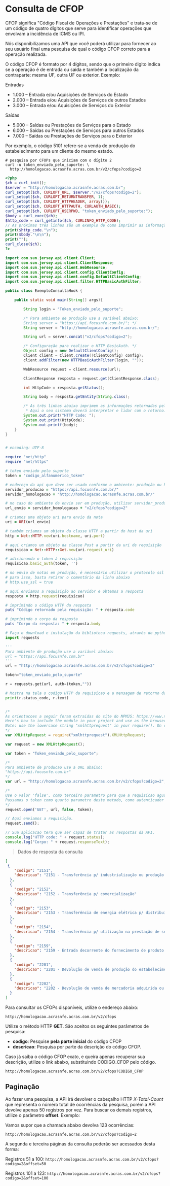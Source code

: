 # Consulta de CFOP

CFOP significa "Código Fiscal de Operações e Prestações" e trata-se de um código de quatro dígitos que serve para identificar operações que envolvam a incidência de ICMS ou IPI. 

Nós disponibilizamos uma API que você poderá utilizar para fornecer ao seu usuário final uma pesquisa de qual o código CFOP correto para a operação realizada.

O código CFOP é formato por 4 dígitos, sendo que o primeiro digito indica se a operação é de entrada ou saída e também a localização da contraparte: mesma UF, outra UF ou exterior. Exemplo:

Entradas

* 1.000 – Entrada e/ou Aquisições de Serviços do Estado
* 2.000 – Entrada e/ou Aquisições de Serviços de outros Estados
* 3.000 – Entrada e/ou Aquisições de Serviços do Exterior

Saídas

* 5.000 – Saídas ou Prestações de Serviços para o Estado
* 6.000 – Saídas ou Prestações de Serviços para outros Estados
* 7.000 – Saídas ou Prestações de Serviços para o Exterior

Por exemplo, o código 5101 refere-se a venda de produção do estabelecimento para um cliente do mesmo estado.

```shell
# pesquisa por CFOPs que iniciam com o dígito 2
curl -u token_enviado_pelo_suporte: \
  http://homologacao.acrasnfe.acras.com.br/v2/cfops?codigo=2
```

```php
<?php
$ch = curl_init();
$server = "http://homologacao.acrasnfe.acras.com.br";
curl_setopt($ch, CURLOPT_URL, $server."/v2/cfops?codigo=2");
curl_setopt($ch, CURLOPT_RETURNTRANSFER, 1);
curl_setopt($ch, CURLOPT_HTTPHEADER, array());
curl_setopt($ch, CURLOPT_HTTPAUTH, CURLAUTH_BASIC);
curl_setopt($ch, CURLOPT_USERPWD, "token_enviado_pelo_suporte:");
$body = curl_exec($ch);
$http_code = curl_getinfo($ch, CURLINFO_HTTP_CODE);
// As próximas três linhas são um exemplo de como imprimir as informações de retorno da API.
print($http_code."\n");
print($body."\n\n");
print("");
curl_close($ch);
?>
```

```java
import com.sun.jersey.api.client.Client;
import com.sun.jersey.api.client.ClientResponse;
import com.sun.jersey.api.client.WebResource;
import com.sun.jersey.api.client.config.ClientConfig;
import com.sun.jersey.api.client.config.DefaultClientConfig;
import com.sun.jersey.api.client.filter.HTTPBasicAuthFilter;

public class ExemploConsultaHook {

    public static void main(String[] args){

        String login = "Token_enviado_pelo_suporte";

        /* Para ambiente de produção use a variável abaixo:
        String server = "https://api.focusnfe.com.br/"; */
        String server = "http://homologacao.acrasnfe.acras.com.br/";

        String url = server.concat("v2/cfops?codigo=2");

        /* Configuração para realizar o HTTP BasicAuth. */
        Object config = new DefaultClientConfig();
        Client client = Client.create((ClientConfig) config);
        client.addFilter(new HTTPBasicAuthFilter(login, ""));

        WebResource request = client.resource(url);

        ClientResponse resposta = request.get(ClientResponse.class);

        int HttpCode = resposta.getStatus();

        String body = resposta.getEntity(String.class);

        /* As três linhas abaixo imprimem as informações retornadas pela API.
         * Aqui o seu sistema deverá interpretar e lidar com o retorno. */
        System.out.print("HTTP Code: ");
        System.out.print(HttpCode);
        System.out.printf(body);
    }
}
```

```ruby

# encoding: UTF-8

require "net/http"
require "net/https"

# token enviado pelo suporte
token = "codigo_alfanumerico_token"

# endereço da api que deve ser usado conforme o ambiente: produção ou homologação
servidor_producao = "https://api.focusnfe.com.br/"
servidor_homologacao = "http://homologacao.acrasnfe.acras.com.br/"

# no caso do ambiente de envio ser em produção, utilizar servidor_producao
url_envio = servidor_homologacao + "v2/cfops?codigo=2"

# criamos uma objeto uri para envio da nota
uri = URI(url_envio)

# também criamos um objeto da classe HTTP a partir do host da uri
http = Net::HTTP.new(uri.hostname, uri.port)

# aqui criamos um objeto da classe Post a partir da uri de requisição
requisicao = Net::HTTP::Get.new(uri.request_uri)

# adicionando o token à requisição
requisicao.basic_auth(token, '')

# no envio de notas em produção, é necessário utilizar o protocolo ssl
# para isso, basta retirar o comentário da linha abaixo
# http.use_ssl = true

# aqui enviamos a requisição ao servidor e obtemos a resposta
resposta = http.request(requisicao)

# imprimindo o código HTTP da resposta
puts "Código retornado pela requisição: " + resposta.code

# imprimindo o corpo da resposta
puts "Corpo da resposta: " + resposta.body

```

```python
# Faça o download e instalação da biblioteca requests, através do python-pip.
import requests

'''
Para ambiente de produção use a variável abaixo:
url = "https://api.focusnfe.com.br"
'''
url = "http://homologacao.acrasnfe.acras.com.br/v2/cfops?codigo=2"

token="token_enviado_pelo_suporte"

r = requests.get(url, auth=(token,""))

# Mostra na tela o codigo HTTP da requisicao e a mensagem de retorno da API
print(r.status_code, r.text)

```

```javascript

/*
As orientacoes a seguir foram extraidas do site do NPMJS: https://www.npmjs.com/package/xmlhttprequest
Here's how to include the module in your project and use as the browser-based XHR object.
Note: use the lowercase string "xmlhttprequest" in your require(). On case-sensitive systems (eg Linux) using uppercase letters won't work.
*/
var XMLHttpRequest = require("xmlhttprequest").XMLHttpRequest;

var request = new XMLHttpRequest();

var token = "Token_enviado_pelo_suporte";

/*
Para ambiente de producao use a URL abaixo:
"https://api.focusnfe.com.br"
*/
var url = "http://homologacao.acrasnfe.acras.com.br/v2/cfops?codigo=2";

/*
Use o valor 'false', como terceiro parametro para que a requisicao aguarde a resposta da API
Passamos o token como quarto parametro deste metodo, como autenticador do HTTP Basic Authentication.
*/
request.open('GET', url, false, token);

// Aqui enviamos a requisição.
request.send();

// Sua aplicacao tera que ser capaz de tratar as respostas da API.
console.log("HTTP code: " + request.status);
console.log("Corpo: " + request.responseText);

```

> Dados de resposta da consulta

```json
[
 {
    "codigo": "2151",
    "descricao": "2151 - Transferência p/ industrialização ou produção rural"
  },
  {
    "codigo": "2152",
    "descricao": "2152 - Transferência p/ comercialização"
  },
  {
    "codigo": "2153",
    "descricao": "2153 - Transferência de energia elétrica p/ distribuição"
  },
  {
    "codigo": "2154",
    "descricao": "2154 - Transferência p/ utilização na prestação de serviço"
  },
  {
    "codigo": "2159",
    "descricao": "2159 - Entrada decorrente do fornecimento de produto ou mercadoria de ato cooperativo"
  },
  {
    "codigo": "2201",
    "descricao": "2201 - Devolução de venda de produção do estabelecimento"
  },
  {
    "codigo": "2202",
    "descricao": "2202 - Devolução de venda de mercadoria adquirida ou recebida de terceiros"
  }
]
```

Para consultar os CFOPs disponíveis, utilize o endereço abaixo:

`http://homologacao.acrasnfe.acras.com.br/v2/cfops`


Utilize o método HTTP **GET**. São aceitos os seguintes parâmetros de pesquisa:

* **codigo**: Pesquise **pela parte inicial** do código CFOP
* **descricao**: Pesquisa por parte da descrição do código CFOP.

Caso já saiba o código CFOP exato, e queira apenas recuperar sua descrição, utilize o link
abaixo, substituindo CODIGO_CFOP pelo código.

`http://homologacao.acrasnfe.acras.com.br/v2/cfops?CODIGO_CFOP`


## Paginação

Ao fazer uma pesquisa, a API irá devolver o cabeçalho HTTP *X-Total-Count* que representa
o número total de ocorrências da pesquisa, porém a API devolve apenas 50 registros por vez.
Para buscar os demais registros, utilize o parâmetro **offset**. Exemplo:

Vamos supor que a chamada abaixo devolva 123 ocorrências:

`http://homologacao.acrasnfe.acras.com.br/v2/cfops?codigo=2`

A segunda e terceira páginas da consulta poderão ser acessados desta forma:

Registros 51 a 100:
`http://homologacao.acrasnfe.acras.com.br/v2/cfops?codigo=2&offset=50`

Registros 101 a 123:
`http://homologacao.acrasnfe.acras.com.br/v2/cfops?codigo=2&offset=100`
